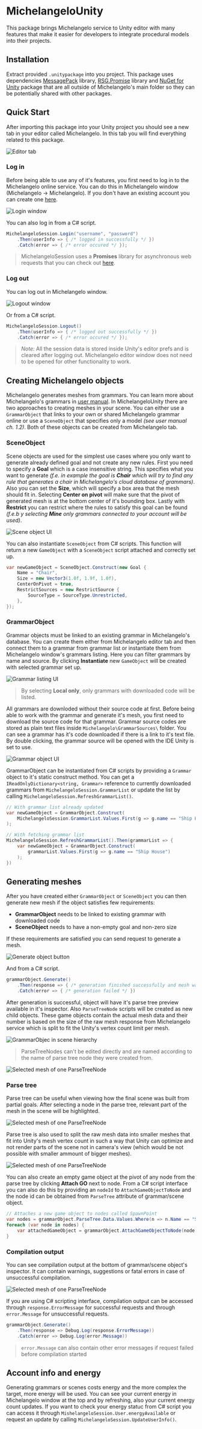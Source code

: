 # MichelangeloUnity

This package brings Michelangelo service to Unity editor with many features that make it easier for developers to integrate procedural models into their projects.

## Installation

Extract provided `.unitypackage` into you project. This package uses dependencies [MessagePack](https://github.com/neuecc/MessagePack-CSharp) library, [RSG.Promise](https://github.com/Real-Serious-Games/C-Sharp-Promise) library and [NuGet for Unity](https://assetstore.unity.com/packages/tools/utilities/nuget-for-unity-104640) package that are all outside of Michelangelo's main folder so they can be potentially shared with other packages.

## Quick Start

After importing this package into your Unity project you should see a new tab in your editor called Michelangelo. In this tab you will find everything related to this package.

![Editor tab](Screenshots/EditorTab.png)

### Log in

Before being able to use any of it's features, you first need to log in to the Michelangelo online service. You can do this in Michelangelo window (Michelangelo -> Michelangelo). If you don't have an existing account you can create one [here](https://michelangelo.graphics/Account/Register).

![Login window](Screenshots/LoginScreen.png)

You can also log in from a C# script.

```cs
MichelangeloSession.Login("username", "password")
    .Then(userInfo => { /* logged in successfully */ })
    .Catch(error => { /* error occured */ });
```

> MichelangeloSession uses a **Promises** library for asynchronous web requests that you can check out [here](https://github.com/Real-Serious-Games/C-Sharp-Promise).

### Log out

You can log out in Michelangelo window.

![Logout window](Screenshots/LogoutScreen.png)

Or from a C# script.

```cs
MichelangeloSession.Logout()
    .Then(userInfo => { /* logged out successfully */ })
    .Catch(error => { /* error occured */ });
```

> *Note:* All the session data is stored inside Unity's editor prefs and is cleared after logging out. Michelangelo editor window does not need to be opened for other functionality to work.

## Creating Michelangelo objects

Michelangelo generates meshes from grammars. You can learn more about Michelangelo's grammars in [user manual](https://www.overleaf.com/read/scvmgqtbbtmh). In MichelangeloUnity there are two approaches to creating meshes in your scene. You can either use a `GrammarObject` that links to your own or shared Michelangelo grammar online or use a `SceneObject` that specifies only a model *(see user manual ch. 1.2)*. Both of these objects can be created from Michelangelo tab.

### SceneObject

Scene objects are used for the simplest use cases where you only want to generate already defined goal and not create any new rules. First you need to specify a **Goal** which is a case insensitive string. This specifies what you want to generate *(f.e. in example the goal is **Chair** which will try to find any rule that generates a chair in Michelangelo's cloud database of grammars)*. Also you can set the **Size**, which will specify a box area that the mesh should fit in. Selecting **Center on pivot** will make sure that the pivot of generated mesh is at the bottom center of it's bounding box. Lastly with **Restrict** you can restrict where the rules to satisfy this goal can be found *(f.e.b y selecting **Mine** only grammars connected to your account will be used)*.

![Scene object UI](Screenshots/SceneObject.png)

You can also instantiate `SceneObject` from C# scripts. This function will return a new `GameObject` with a `SceneObject` script attached and correctly set up.

```cs
var newGameObject = SceneObject.Construct(new Goal {
    Name = "Chair",
    Size = new Vector3(1.0f, 1.9f, 1.0f),
    CenterOnPivot = true,
    RestrictSources = new RestrictSource {
        SourceType = SourceType.Unrestricted,
    },
});
```

### GrammarObject

Grammar objects must be linked to an existing grammar in Michelangelo's database. You can create them either from Michelangelo editor tab and then connect them to a grammar from grammar list or instantiate them from Michelangelo window's grammars listing. Here you can filter grammars by name and source. By clicking **Instantiate** new `GameObject` will be created with selected grammar set up.

![Grammar listing UI](Screenshots/GrammarList.png)

> By selecting **Local only**, only grammars with downloaded code will be listed.

All grammars are downloded without their source code at first. Before being able to work with the grammar and generate it's mesh, you first need to download the source code for that grammar. Grammar source codes are stored as plain text files inside `Michelangelo\GrammarSources\` folder. You can see a grammar has it's code downloaded if there is a link to it's text file. By double clicking, the grammar source will be opened with the IDE Unity is set to use.

![Grammar object UI](Screenshots/GrammarObject.png)

GrammarObject can be instantiated from C# scripts by providing a `Grammar` object to it's static construct method. You can get a `IReadOnlyDictionary<string, Grammar>` reference to currently downloaded grammars from `MichelangeloSession.GrammarList` or update the list by calling `MichelangeloSession.RefreshGrammarList()`.

```cs
// With grammar list already updated
var newGameObject = GrammarObject.Construct(
    MichelangeloSession.GrammarList.Values.First(g => g.name == "Ship House")
);

// With fetching grammar list
MichelangeloSession.RefreshGrammarList().Then(grammarList => {
    var newGameObject = GrammarObject.Construct(
        grammarList.Values.First(g => g.name == "Ship House")
    );
})
```

## Generating meshes

After you have created either `GrammarObject` or `SceneObject` you can then generate new mesh if the object satisfies few requirements:

- **GrammarObject** needs to be linked to existing grammar with downloaded code
- **SceneObject** needs to have a non-empty goal and non-zero size

If these requirements are satisfied you can send request to generate a mesh.

![Generate object button](Screenshots/GenerateObject.png)

And from a C# script.

```cs
grammarObject.Generate()
    .Then(response => { /* generation finished successfully and mesh was created */ })
    .Catch(error => { /* generation failed */ })
```

After generation is successful, object will have it's parse tree preview available in it's inspector. Also `ParseTreeNode` scripts will be created as new child objects. These game objects contain the actual mesh data and their number is based on the size of the raw mesh response from Michelangelo service which is split to fit the Unity's vertex count limit per mesh.

![GrammarObjec in scene hierarchy](Screenshots/HierarchyView.png)

> ParseTreeNodes can't be edited directly and are named according to the name of parse tree node they were created from.

![Selected mesh of one ParseTreeNode](Screenshots/MeshHighlight.png)

### Parse tree

Parse tree can be useful when viewing how the final scene was built from partial goals. After selecting a node in the parse tree, relevant part of the mesh in the scene will be highlighted.

![Selected mesh of one ParseTreeNode](Screenshots/NodeHighlight.png)

Parse tree is also used to split the raw mesh data into smaller meshes that fit into Unity's mesh vertex count in such a way that Unity can optimize and not render parts of the scene not in camera's view (which would be not possible with smaller ammount of bigger meshes).

![Selected mesh of one ParseTreeNode](Screenshots/ParseTree.png)

You can also create an empty game object at the pivot of any node from the parse tree by clicking **Attach GO** next to node. From a C# script interface you can also do this by providing an `nodeId` to `AttachGameObjectToNode` and the node id can be obtained from `ParseTree` attribute of grammar/scene object.

```cs
// Attaches a new game object to nodes called SpawnPoint
var nodes = grammarObject.ParseTree.Data.Values.Where(n => n.Name == "SpawnPoint");
foreach (var node in nodes) {
    var attachedGameObject = grammarObject.AttachGameObjectToNode(node.Id);
}
```

### Compilation output

You can see compilation output at the bottom of grammar/scene object's inspector. It can contain warnings, suggestions or fatal errors in case of unsuccessful compilation.

![Selected mesh of one ParseTreeNode](Screenshots/CompilationOutput.png)

If you are using C# scripting interface, compilation output can be accessed through `response.ErrorMessage` for successful requests and through `error.Message` for unsuccessful requests.

```cs
grammarObject.Generate()
    .Then(response => Debug.Log(response.ErrorMessage))
    .Catch(error => Debug.Log(error.Message))
```

> `error.Message` can also contain other error messages if request failed before compilation started

## Account info and energy

Generating grammars or scenes costs energy and the more complex the target, more energy will be used. You can see your current energy in Michelangelo window at the top and by refreshing, also your current energy count updates. If you want to check your energy statuc from C# script you can access it through `MishelangeloSession.User.energyAvailable` or request an update by calling `MichelangeloSession.UpdateUserInfo()`.